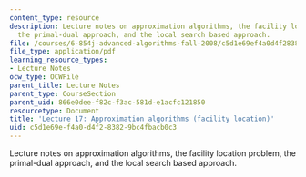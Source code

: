 ```yaml
---
content_type: resource
description: Lecture notes on approximation algorithms, the facility location problem,
  the primal-dual approach, and the local search based approach.
file: /courses/6-854j-advanced-algorithms-fall-2008/c5d1e69ef4a0d4f283829bc4fbacb0c3_lec17.pdf
file_type: application/pdf
learning_resource_types:
- Lecture Notes
ocw_type: OCWFile
parent_title: Lecture Notes
parent_type: CourseSection
parent_uid: 866e0dee-f82c-f3ac-581d-e1acfc121850
resourcetype: Document
title: 'Lecture 17: Approximation algorithms (facility location)'
uid: c5d1e69e-f4a0-d4f2-8382-9bc4fbacb0c3
---
```

Lecture notes on approximation algorithms, the facility location problem, the primal-dual approach, and the local search based approach.

